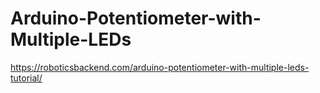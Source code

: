 # Arduino-Potentiometer-with-Multiple-LEDs
https://roboticsbackend.com/arduino-potentiometer-with-multiple-leds-tutorial/
